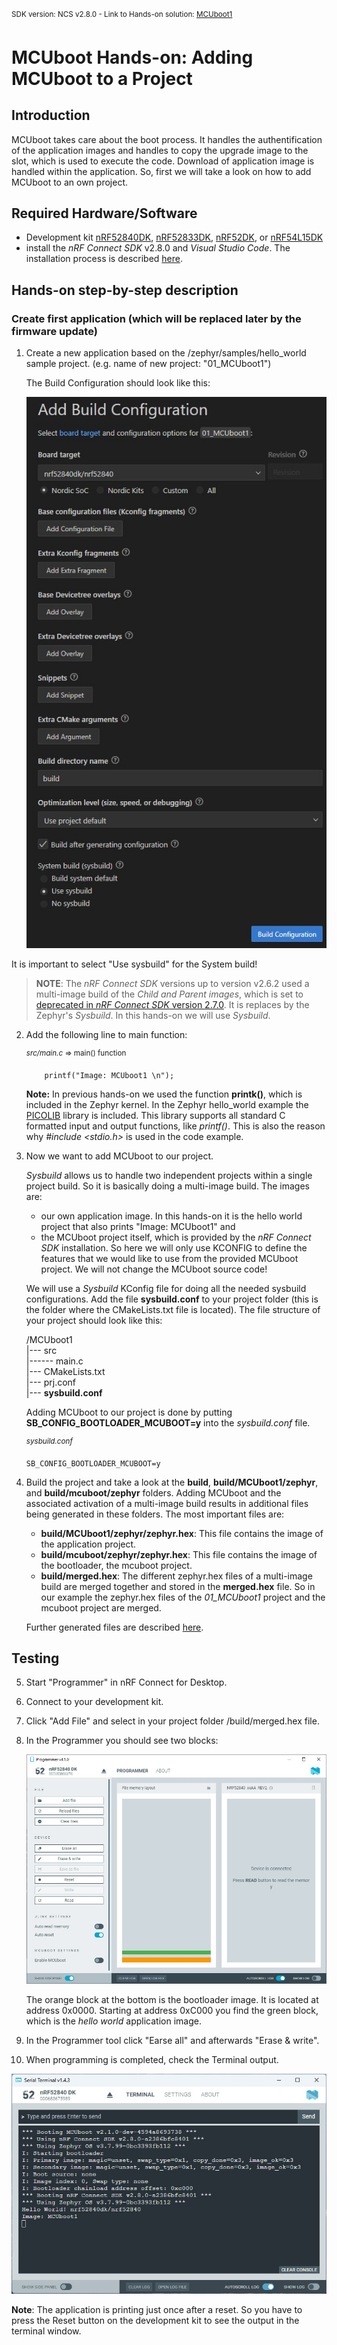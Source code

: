 <sup>SDK version: NCS v2.8.0 - Link to Hands-on solution: [MCUboot1](https://github.com/ChrisKurz/MCUboot/tree/main/Workspace/NCSv2.8.0/01_MCUboot1)</sup>

# MCUboot Hands-on:  Adding MCUboot to a Project

## Introduction

MCUboot takes care about the boot process. It handles the authentification of the application images and handles to copy the upgrade image to the slot, which is used to execute the code. Download of application image is handled within the application. 
So, first we will take a look on how to add MCUboot to an own project. 


## Required Hardware/Software
- Development kit [nRF52840DK](https://www.nordicsemi.com/Products/Development-hardware/nRF52840-DK), [nRF52833DK](https://www.nordicsemi.com/Products/Development-hardware/nRF52833-DK), [nRF52DK](https://www.nordicsemi.com/Products/Development-hardware/nrf52-dk), or [nRF54L15DK](https://www.nordicsemi.com/Products/Development-hardware/nRF54L15-DK)
- install the _nRF Connect SDK_ v2.8.0 and _Visual Studio Code_. The installation process is described [here](https://academy.nordicsemi.com/courses/nrf-connect-sdk-fundamentals/lessons/lesson-1-nrf-connect-sdk-introduction/topic/exercise-1-1/).


## Hands-on step-by-step description 

### Create first application (which will be replaced later by the firmware update)

1) Create a new application based on the /zephyr/samples/hello_world sample project. (e.g. name of new project: "01_MCUboot1")
   
   The Build Configuration should look like this:

   ![missing image](images/HO1-buildConf_mcuboot1_NCSv2.8.0.jpg)

  It is important to select "Use sysbuild" for the System build! 
  
  > **NOTE**: The _nRF Connect SDK_ versions up to version v2.6.2 used a multi-image build of the _Child and Parent images_, which is set to [deprecated in _nRF Connect SDK_ version 2.7.0](https://docs.nordicsemi.com/bundle/ncs-2.7.0/page/nrf/config_and_build/multi_image.html). It is replaces by the Zephyr's _Sysbuild_. In this hands-on we will use _Sysbuild_.


2) Add the following line to main function:

	<sup>_src/main.c_ => main() function</sup>

           printf("Image: MCUboot1 \n");

   __Note:__ In previous hands-on we used the function __printk()__, which is included in the Zephyr kernel. In the Zephyr hello_world example the [PICOLIB](https://docs.nordicsemi.com/bundle/ncs-2.8.0/page/zephyr/develop/languages/c/picolibc.html) library is included. This library supports all standard C formatted input and output functions, like _printf()_. This is also the reason why _#include <stdio.h>_ is used in the code example.

3) Now we want to add MCUboot to our project.

   _Sysbuild_ allows us to handle two independent projects within a single project build. So it is basically doing a multi-image build. The images are:
    - our own application image. In this hands-on it is the hello world project that also prints "Image: MCUboot1" and
    - the MCUboot project itself, which is provided by the _nRF Connect SDK_ installation. So here we will only use KCONFIG to define the features that we would like to use from the provided MCUboot project. We will not change the MCUboot source code!

   We will use a _Sysbuild_ KConfig file for doing all the needed sysbuild configurations. Add the file __sysbuild.conf__ to your project folder (this is the folder where the CMakeLists.txt file is located). The file structure of your project should look like this:

    <Workspace folder>/MCUboot1<br>
    |--- src<br>
    |------ main.c<br>
    |--- CMakeLists.txt<br>
    |--- prj.conf<br>
    |--- **sysbuild.conf**

   Adding MCUboot to our project is done by putting **SB_CONFIG_BOOTLOADER_MCUBOOT=y** into the _sysbuild.conf_ file.

	<sup>_sysbuild.conf_</sup>

       SB_CONFIG_BOOTLOADER_MCUBOOT=y

4) Build the project and take a look at the **build**, **build/MCUboot1/zephyr**, and **build/mcuboot/zephyr** folders. Adding MCUboot and the associated activation of a multi-image build results in additional files being generated in these folders. The most important files are:

   - __build/MCUboot1/zephyr/zephyr.hex__: This file contains the image of the application project.
   - __build/mcuboot/zephyr/zephyr.hex__: This file contains the image of the bootloader, the mcuboot project. 
   - __build/merged.hex__: The different zephyr.hex files of a multi-image build are merged together and stored in the __merged.hex__ file. So in our example the zephyr.hex files of the _01_MCUboot1_ project and the mcuboot project are merged. 
   
   Further generated files are described [here](https://docs.nordicsemi.com/bundle/ncs-latest/page/nrf/config_and_build/configuring_app/output_build_files.html#common_output_build_files).


## Testing ###

5) Start "Programmer" in nRF Connect for Desktop. 

6) Connect to your development kit. 

7) Click "Add File" and select in your project folder /build/merged.hex file.

8) In the Programmer you should see two blocks:

   ![missing image](images/HO1-programmer_mcuboot1_NCSv2.5.0.jpg)

   The orange block at the bottom is the bootloader image. It is located at address 0x0000. Starting at address 0xC000 you find the green block, which is the _hello world_ application image. 

9) In the Programmer tool click "Earse all" and afterwards "Erase & write".

10) When programming is completed, check the Terminal output. 

   ![missing image](images/HO1-terminal_mcuboot1_NCSv2.8.0.jpg)

   __Note__: The application is printing just once after a reset. So you have to press the Reset button on the development kit to see the output in the terminal window.
